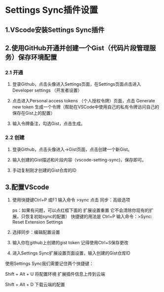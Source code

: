 # Settings Sync插件设置
## 1.VScode安装Settings Sync插件

## 2.使用GitHub开通并创建一个Gist（代码片段管理服务）保存环境配置

### 2.1 开通

1. 登录Github，点击头像进入Settings页面，在Settings页面点击进入 Developer settings （开发者设置）

2. 点击进入Personal access tokens （个人授权令牌）页面，点击 Generate new token  生成一个令牌（帮助在VSCode中使用自己的私有令牌访问自己的保存在Gist上的配置）

3. 输入令牌备注，勾选Gist，点击生成。

### 2.2 创建

1. 登录Github，点击头像进入->Gist页面，点击创建一个新Gist。

2. 输入创建的Gist描述和片段内容（vscode-setting-sync)，保存即可。

3. 手动复制刚才创建的Gist仓库的ID

## 3.配置VScode

1. 使用快捷键Ctrl+P 或F1 输入命令 >sync 点击 同步：高级选项

    ps：如果有问题，可以点红框下面的 扩展设置重置 它不会清除你现有的扩展，只恢复初始sync的配置） 快捷键的用法是 Ctrl+P 输入命令：>Sync: Reset Extension Settings

2. 选择同步：编辑配置设置

3. 输入你在github上创建的gist token 记得使用Ctrl+S保存更改

4. 进入Settings Sync扩展设置页面设置，输入创建的Gist仓库ID



使用Settings Sync我们需要记住两个快捷键：

Shift + Alt + U 将配置环境 扩展插件信息上传到云端

Shift + Alt + D 下载云端的配置